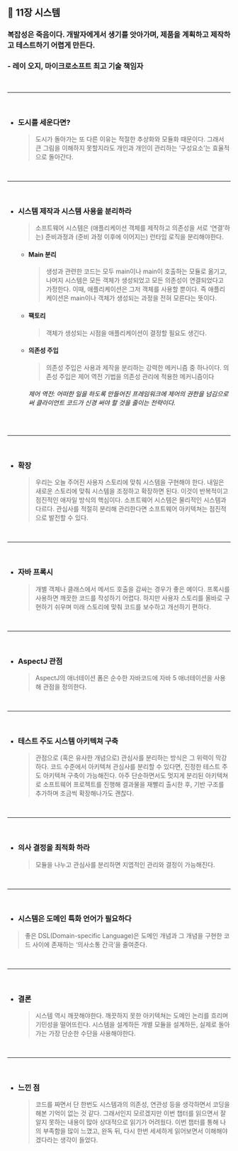 ## 📍 11장 시스템
### 복잡성은 죽음이다. 개발자에게서 생기를 앗아가며, 제품을 계획하고 제작하고 테스트하기 어렵게 만든다.
### - 레이 오지, 마이크로소프트 최고 기술 책임자


</br>

----------

</br>


- ### 도시를 세운다면?
  > 도시가 돌아가는 또 다른 이유는 적절한 추상화와 모듈화 때문이다. 그래서 큰 그림을 이해하지 못할지라도 개인과 개인이 관리하는 ‘구성요소’는 효율적으로 돌아간다.

</br> 

--------

</br>


- ### 시스템 제작과 시스템 사용을 분리하라
  > 소프트웨어 시스템은 (애플리케이션 객체를 제작하고 의존성을 서로 ‘연결’하는) 준비과정과 (준비 과정 이후에 이어지는) 런타임 로직을 분리해야한다. 


  - #### 	Main 분리
    > 생성과 관련한 코드는 모두 main이나 main이 호출하는 모듈로 옮기고, 나머지 시스템은 모든 객체가 생성되었고 모든 의존성이 연결되었다고 가정한다. 
    > 이때, 애플리케이션은 그저 객체를 사용할 뿐이다. 즉 애플리케이션은 main이나 객체가 생성되는 과정을 전혀 모른다는 뜻이다. 

  - #### 팩토리

    > 객체가 생성되는 시점을 애플리케이션이 결정할 필요도 생긴다. 

  - #### 의존성 주입
    > 의존성 주입은 사용과 제작을 분리하는 강력한 메커니즘 중 하나이다.
    > 의존성 주입은 제어 역전 기법을 의존성 관리에 적용한 메커니즘이다 

    ###### 제어 역전: 어떠한 일을  하도록 만들어진 프레임워크에 제어의 권한을 넘김으로써 클라이언트 코드가 신경 써야 할 것을 줄이는 전략이다.


</br>

------

</br>

- ### 확장
  > 우리는 오늘 주어진 사용자 스토리에 맞춰 시스템을 구현해야 한다. 내일은 새로운 스토리에 맞춰 시스템을 조정하고 확장하면 된다. 이것이 반복적이고 점진적인 애자일 방식의 핵심이다.
  > 소프트웨어 시스템은 물리적인 시스템과 다르다. 관심사를 적절히 분리해 관리한다면 소프트웨어 아키텍쳐는 점진적으로 발전할 수 있다. 


</br> 

-----

</br> 

- ### 자바 프록시
  > 개별 객체나 클래스에서 메서드 호출을 감싸는 경우가 좋은 예이다.
  > 프록시를 사용하면 깨끗한 코드를 작성하기 어렵다.
  > 하지만 사용자 스토리를 올바로 구현하기 쉬우며 미래 스토리에 맞춰 코드를 보수하고 개선하기 편하다.

</br>

------

</br>

- ### AspectJ 관점  
  > AspectJ의 애너테이션 폼은 순수한 자바코드에 자바 5 애너테이션을 사용해 관점을 정의한다. 


</br>

------

</br>

- ### 테스트 주도 시스템 아키텍쳐 구축
  > 관점으로 (혹은 유사한 개념으로) 관심사를 분리하는 방식은 그 위력이 막강하다.
  > 코드 수준에서 아키텍쳐 관심사를 분리할 수 있다면, 진정한 테스트 주도 아키텍쳐 구축이 가능해진다.
  > 아주 단순하면서도 멋지게 분리된 아키텍쳐로 소프트웨어 프로젝트를 진행해 결과물을 재빨리 출시한 후, 기반 구조를 추가하며 조금씩 확장해나가도 괜찮다.


</br>

------

</br>

- ### 의사 결정을 최적화 하라
  > 모듈을 나누고 관심사를 분리하면 지엽적인 관리와 결정이 가능해진다.


</br>

-------

</br>

- ### 시스템은 도메인 특화 언어가 필요하다
> 좋은 DSL(Domain-specific Language)은 도메인 개념과 그 개념을 구현한 코드 사이에 존재하는 ‘의사소통 간극’을 줄여준다. 


</br>

--------

</br>

- ### 결론
  > 시스템 역시 깨끗해야한다. 깨끗하지 못한 아키텍쳐는 도메인 논리를 흐리며 기민성을 떨어뜨린다. 
  > 시스템을 설계하든 개별 모듈을 설계하든, 실제로 돌아가는 가장 단순한 수단을 사용해야한다. 

</br>


-------

</br> 

- ### 느낀 점
  > 코드를 짜면서 단 한번도 시스템과의 의존성, 연관성 등을 생각하면서 코딩을 해본 기억이 없는 것 같다. 그래서인지 모르겠지만 이번 챕터를 읽으면서 잘 알지 못하는 내용이 많아 상대적으로 읽기가 어려웠다.  이번 챕터를 통해 나의 부족함을 많이 느꼈고, 완독 뒤, 다시 한번 세세하게 읽어보면서 이해해야겠다라는 생각이 들었다. 
 
